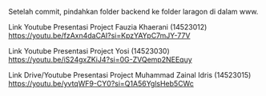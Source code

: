 Setelah commit, pindahkan folder backend ke folder laragon di dalam www.

Link Youtube Presentasi Project Fauzia Khaerani (14523012)
https://youtu.be/fzAxn4daCAI?si=KpzYAYpC7mJY-77V

Link Youtube Presentasi Project Yosi (14523030)
https://youtu.be/iS24gxZKiJ4?si=0G-ZVQemp2NEEquy

Link Drive/Youtube Presentasi Project Muhammad Zainal Idris (14523015)
https://youtu.be/yvtqWF9-CY0?si=Q1A56YglsHeb5CWc

